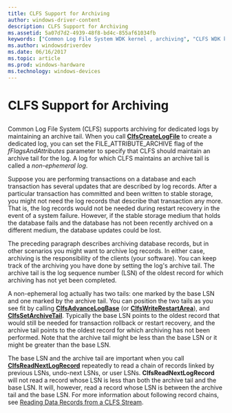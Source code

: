 ```yaml
---
title: CLFS Support for Archiving
author: windows-driver-content
description: CLFS Support for Archiving
ms.assetid: 5a07d7d2-4939-48f8-bd4c-855af61034fb
keywords: ["Common Log File System WDK kernel , archiving", "CLFS WDK kernel , archiving", "archiving WDK CLFS", "non-ephemeral logs WDK CLFS", "archive tail WDK CLFS"]
ms.author: windowsdriverdev
ms.date: 06/16/2017
ms.topic: article
ms.prod: windows-hardware
ms.technology: windows-devices
---
```


# CLFS Support for Archiving


## <a href="" id="ddk-introduction-to-wmi-kg"></a>


Common Log File System (CLFS) supports archiving for dedicated logs by maintaining an archive tail. When you call [**ClfsCreateLogFile**](https://msdn.microsoft.com/library/windows/hardware/ff540792) to create a dedicated log, you can set the FILE\_ATTRIBUTE\_ARCHIVE flag of the *fFlagsAndAttributes* parameter to specify that CLFS should maintain an archive tail for the log. A log for which CLFS maintains an archive tail is called a *non-ephemeral log*.

Suppose you are performing transactions on a database and each transaction has several updates that are described by log records. After a particular transaction has committed and been written to stable storage, you might not need the log records that describe that transaction any more. That is, the log records would not be needed during restart recovery in the event of a system failure. However, if the stable storage medium that holds the database fails and the database has not been recently archived on a different medium, the database updates could be lost.

The preceding paragraph describes archiving database records, but in other scenarios you might want to archive log records. In either case, archiving is the responsibility of the clients (your software). You can keep track of the archiving you have done by setting the log's archive tail. The archive tail is the log sequence number (LSN) of the oldest record for which archiving has not yet been completed.

A non-ephemeral log actually has two tails: one marked by the base LSN and one marked by the archive tail. You can position the two tails as you see fit by calling [**ClfsAdvanceLogBase**](https://msdn.microsoft.com/library/windows/hardware/ff540773) (or [**ClfsWriteRestartArea**](https://msdn.microsoft.com/library/windows/hardware/ff541770)), and [**ClfsSetArchiveTail**](https://msdn.microsoft.com/library/windows/hardware/ff541744). Typically the base LSN points to the oldest record that would still be needed for transaction rollback or restart recovery, and the archive tail points to the oldest record for which archiving has not been performed. Note that the archive tail might be less than the base LSN or it might be greater than the base LSN.

The base LSN and the archive tail are important when you call [**ClfsReadNextLogRecord**](https://msdn.microsoft.com/library/windows/hardware/ff541690) repeatedly to read a chain of records linked by previous LSNs, undo-next LSNs, or user LSNs. **ClfsReadNextLogRecord** will not read a record whose LSN is less than both the archive tail and the base LSN. It will, however, read a record whose LSN is between the archive tail and the base LSN. For more information about following record chains, see [Reading Data Records from a CLFS Stream](reading-data-records-from-a-clfs-stream.md).

 

 




